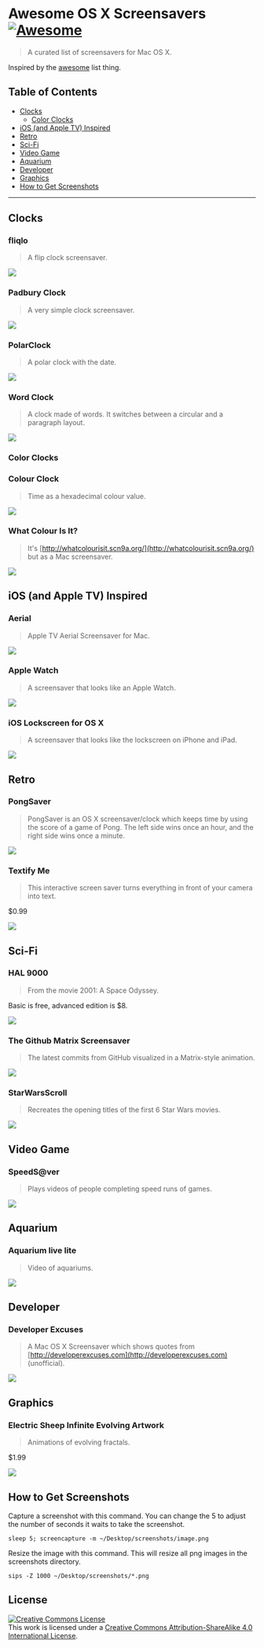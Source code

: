 # Awesome OS X Screensavers [![Awesome](https://cdn.rawgit.com/sindresorhus/awesome/d7305f38d29fed78fa85652e3a63e154dd8e8829/media/badge.svg)](https://github.com/sindresorhus/awesome)

> A curated list of screensavers for Mac OS X.

Inspired by the [awesome](https://github.com/sindresorhus/awesome) list thing.

## Table of Contents

- [Clocks](#clocks)
  - [Color Clocks](#color-clocks)
- [iOS (and Apple TV) Inspired](#ios-and-apple-tv-inspired)
- [Retro](#retro)
- [Sci-Fi](#sci-fi)
- [Video Game](#video-game)
- [Aquarium](#aquarium)
- [Developer](#developer)
- [Graphics](#graphics)
- [How to Get Screenshots](#how-to-get-screenshots)

---

## Clocks

### fliqlo

> A flip clock screensaver.

[![](screenshots/fliqlo.png)](http://fliqlo.com/)

### Padbury Clock

> A very simple clock screensaver.

[![](screenshots/padburyClock.png)](http://padbury.me/clock/)

### PolarClock

> A polar clock with the date.

[![](screenshots/polarClock.png)](http://blog.pixelbreaker.com/polarclock)

### Word Clock

> A clock made of words. It switches between a circular and a paragraph layout.

[![](screenshots/wordClock.png)](https://www.simonheys.com/wordclock/)

### Color Clocks

### Colour Clock

> Time as a hexadecimal colour value.

[![](screenshots/colourClock.png)](http://www.clock.lookatjack.com/)

### What Colour Is It?

> It's [http://whatcolourisit.scn9a.org/](http://whatcolourisit.scn9a.org/) but as a Mac screensaver.

[![](screenshots/whatColourIsIt.png)](https://github.com/Jonic/WhatColourIsIt-ScreenSaver)

## iOS (and Apple TV) Inspired

### Aerial

> Apple TV Aerial Screensaver for Mac.

[![](screenshots/aerial.png)](https://github.com/JohnCoates/Aerial)

### Apple Watch

> A screensaver that looks like an Apple Watch.

[![](screenshots/appleWatch.png)](http://www.rasmusnielsen.dk/applewatch/)

### iOS Lockscreen for OS X

> A screensaver that looks like the lockscreen on iPhone and iPad.

[![](screenshots/iOSLockscreen.png)](http://littleendiangamestudios.com/project/ios-7-screen-saver/)

## Retro

### PongSaver

> PongSaver is an OS X screensaver/clock which keeps time by using the score of a game of Pong. The left side wins once an hour, and the right side wins once a minute.

[![](screenshots/pongSaver.png)](http://rogueamoeba.com/freebies/)

### Textify Me

> This interactive screen saver turns everything in front of your camera into text.

$0.99

[![](screenshots/textifyMe.png)](https://itunes.apple.com/us/app/textify-me/id470453599)

## Sci-Fi

### HAL 9000

> From the movie 2001: A Space Odyssey.

Basic is free, advanced edition is $8.

[![](screenshots/hal9000.png)](http://www.halproject.com/)

### The Github Matrix Screensaver

> The latest commits from GitHub visualized in a Matrix-style animation.

[![](screenshots/githubMatrix.png)](https://github.com/winterbe/github-matrix-screensaver)

### StarWarsScroll

> Recreates the opening titles of the first 6 Star Wars movies.

[![](screenshots/starWarsScroll.png)](http://download.cnet.com/StarWarsScroll-Screen-Saver/3000-2257_4-82580.html)

## Video Game

### SpeedS@ver

> Plays videos of people completing speed runs of games.

[![](screenshots/speedS@ver.png)](https://github.com/orta/SpeedS-ver)

## Aquarium

### Aquarium live lite

> Video of aquariums.

[![](screenshots/aquariumLive.png)](https://itunes.apple.com/us/app/aquarium-live-lite-relaxing/id462563503)

## Developer

### Developer Excuses

> A Mac OS X Screensaver which shows quotes from [http://developerexcuses.com](http://developerexcuses.com) (unofficial).

[![](screenshots/developerExcuses.png)](https://github.com/kimar/DeveloperExcuses)

## Graphics

### Electric Sheep Infinite Evolving Artwork

> Animations of evolving fractals.

$1.99

[![](screenshots/electricSheep.png)](https://itunes.apple.com/us/app/electric-sheep-infinite-evolving/id444604503)

## How to Get Screenshots

Capture a screenshot with this command. You can change the 5 to adjust the number of seconds it waits to take the screenshot.

```
sleep 5; screencapture -m ~/Desktop/screenshots/image.png
```

Resize the image with this command. This will resize all png images in the screenshots directory.

```
sips -Z 1000 ~/Desktop/screenshots/*.png
```

## License

<a rel="license" href="http://creativecommons.org/licenses/by-sa/4.0/"><img alt="Creative Commons License" style="border-width:0" src="https://i.creativecommons.org/l/by-sa/4.0/88x31.png" /></a><br />This work is licensed under a <a rel="license" href="http://creativecommons.org/licenses/by-sa/4.0/">Creative Commons Attribution-ShareAlike 4.0 International License</a>.
